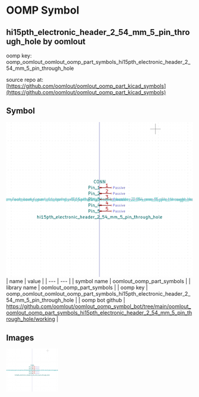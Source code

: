 # OOMP Symbol  
## hi15pth_electronic_header_2_54_mm_5_pin_through_hole  by oomlout  
  
oomp key: oomp_oomlout_oomlout_oomp_part_symbols_hi15pth_electronic_header_2_54_mm_5_pin_through_hole  
  
source repo at: [https://github.com/oomlout/oomlout_oomp_part_kicad_symbols](https://github.com/oomlout/oomlout_oomp_part_kicad_symbols)  
## Symbol  
  
[![working.png](working_600.png)](working.png)  
| name | value | 
| --- | --- | 
| symbol name | oomlout_oomp_part_symbols | 
| library name | oomlout_oomp_part_symbols | 
| oomp key | oomp_oomlout_oomlout_oomp_part_symbols_hi15pth_electronic_header_2_54_mm_5_pin_through_hole | 
| oomp bot github | https://github.com/oomlout/oomlout_oomp_symbol_bot/tree/main/oomlout_oomlout_oomp_part_symbols_hi15pth_electronic_header_2_54_mm_5_pin_through_hole/working | 
## Images  
  
[![working.png](working_140.png)](working.png)  
